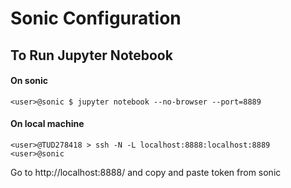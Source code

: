 # Sonic Configuration

## To Run Jupyter Notebook
#### On sonic
```
<user>@sonic $ jupyter notebook --no-browser --port=8889
```
#### On local machine
```
<user>@TUD278418 > ssh -N -L localhost:8888:localhost:8889 <user>@sonic
```
Go to http://localhost:8888/ and copy and paste token from sonic
